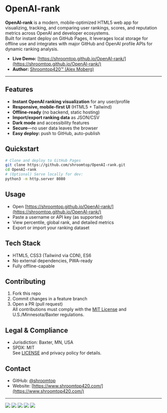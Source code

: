 # OpenAI-rank

**OpenAI-rank** is a modern, mobile-optimized HTML5 web app for visualizing, tracking, and comparing user rankings, scores, and reputation metrics across OpenAI and developer ecosystems.  
Built for instant deploy on GitHub Pages, it leverages local storage for offline use and integrates with major GitHub and OpenAI profile APIs for dynamic ranking analysis.

- **Live Demo:** [https://shroomtop.github.io/OpenAI-rank/](https://shroomtop.github.io/OpenAI-rank/)
- **Author:** [Shroomtop420™ (Alex Moberg)](https://github.com/shroomtop)

---

## Features

- **Instant OpenAI ranking visualization** for any user/profile
- **Responsive, mobile-first UI** (HTML5 + Tailwind)
- **Offline-ready** (no backend, static hosting)
- **Import/export ranking data** as JSON/CSV
- **Dark mode** and accessibility features
- **Secure**—no user data leaves the browser
- **Easy deploy:** push to GitHub, auto-publish

## Quickstart

```bash
# Clone and deploy to GitHub Pages
git clone https://github.com/shroomtop/OpenAI-rank.git
cd OpenAI-rank
# (Optional) Serve locally for dev:
python3 -m http.server 8080
```

## Usage

- Open [https://shroomtop.github.io/OpenAI-rank/](https://shroomtop.github.io/OpenAI-rank/)
- Paste a username or API key (as supported)
- View percentile, global rank, and detailed metrics
- Export or import your ranking dataset

## Tech Stack

- HTML5, CSS3 (Tailwind via CDN), ES6
- No external dependencies, PWA-ready
- Fully offline-capable

## Contributing

1. Fork this repo
2. Commit changes in a feature branch
3. Open a PR (pull request)  
All contributions must comply with the [MIT License](LICENSE) and U.S./Minnesota/Baxter regulations.

## Legal & Compliance

- Jurisdiction: Baxter, MN, USA
- SPDX: MIT  
See [LICENSE](LICENSE) and privacy policy for details.

## Contact

- GitHub: [@shroomtop](https://github.com/shroomtop)
- Website: [https://www.shroomtop420.com/](https://www.shroomtop420.com/)

---

[![](https://img.shields.io/github/license/shroomtop/OpenAI-rank?style=flat-square)](LICENSE)
[![](https://img.shields.io/github/deployments/shroomtop/OpenAI-rank/github-pages?label=deploy&style=flat-square)](https://github.com/shroomtop/OpenAI-rank/deployments)
[![](https://img.shields.io/github/languages/top/shroomtop/OpenAI-rank?style=flat-square)](https://github.com/shroomtop/OpenAI-rank)
[![](https://img.shields.io/github/repo-size/shroomtop/OpenAI-rank?style=flat-square)](https://github.com/shroomtop/OpenAI-rank)
[![](https://img.shields.io/github/last-commit/shroomtop/OpenAI-rank?style=flat-square)](https://github.com/shroomtop/OpenAI-rank/commits/main)
